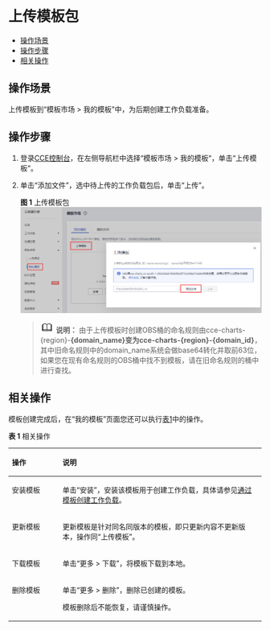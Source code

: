 # 上传模板包<a name="cce_01_0145"></a>

-   [操作场景](#section1762211281952)
-   [操作步骤](#sc9d50e685619493ab88cda81ab8cb87d)
-   [相关操作](#s8d328765721f42c8871de65dd6622b24)

## 操作场景<a name="section1762211281952"></a>

上传模板到“模板市场  \> 我的模板”中，为后期创建工作负载准备。

## 操作步骤<a name="sc9d50e685619493ab88cda81ab8cb87d"></a>

1.  登录[CCE控制台](https://console.huaweicloud.com/cce2.0/?utm_source=helpcenter)，在左侧导航栏中选择“模板市场 \> 我的模板“，单击“上传模板“。
2.  单击“添加文件”，选中待上传的工作负载包后，单击“上传”。

    **图 1**  上传模板包<a name="fig1029711912716"></a>  
    ![](figures/上传模板包.png "上传模板包")

    >![](public_sys-resources/icon-note.gif) **说明：** 
    >由于上传模板时创建OBS桶的命名规则由cce-charts-\{region\}-**\{domain\_name\}**变为cce-charts-\{region\}-**\{domain\_id\}**，其中旧命名规则中的domain\_name系统会做base64转化并取前63位，如果您在现有命名规则的OBS桶中找不到模板，请在旧命名规则的桶中进行查找。


## 相关操作<a name="s8d328765721f42c8871de65dd6622b24"></a>

模板创建完成后，在“我的模板”页面您还可以执行[表1](#t84ae87674877489b975382f30a71dfab)中的操作。

**表 1**  相关操作

<a name="t84ae87674877489b975382f30a71dfab"></a>
<table><thead align="left"><tr id="re7230b135a27440f92e734bbebfc070e"><th class="cellrowborder" valign="top" width="20%" id="mcps1.2.3.1.1"><p id="a2990c38912584826bcde80a616c68505"><a name="a2990c38912584826bcde80a616c68505"></a><a name="a2990c38912584826bcde80a616c68505"></a>操作</p>
</th>
<th class="cellrowborder" valign="top" width="80%" id="mcps1.2.3.1.2"><p id="a57ff8c7230884d70ab179db52576101e"><a name="a57ff8c7230884d70ab179db52576101e"></a><a name="a57ff8c7230884d70ab179db52576101e"></a>说明</p>
</th>
</tr>
</thead>
<tbody><tr id="rb2b3046a94794a319604f737388bf9eb"><td class="cellrowborder" valign="top" width="20%" headers="mcps1.2.3.1.1 "><p id="af61aeea5c6bc4bbdbf961299ca2b8aa8"><a name="af61aeea5c6bc4bbdbf961299ca2b8aa8"></a><a name="af61aeea5c6bc4bbdbf961299ca2b8aa8"></a><span class="keyword" id="keyword354752713371"><a name="keyword354752713371"></a><a name="keyword354752713371"></a>安装模板</span></p>
</td>
<td class="cellrowborder" valign="top" width="80%" headers="mcps1.2.3.1.2 "><p id="zh-cn_topic_0093301014_p878302316119"><a name="zh-cn_topic_0093301014_p878302316119"></a><a name="zh-cn_topic_0093301014_p878302316119"></a>单击“安装”，安装该模板用于创建工作负载，具体请参见<a href="通过模板创建工作负载.md">通过模板创建工作负载</a>。</p>
</td>
</tr>
<tr id="reda028ddd5b54babbbbc3902f75a740c"><td class="cellrowborder" valign="top" width="20%" headers="mcps1.2.3.1.1 "><p id="acc457286985e458c8a0914b64c9d041c"><a name="acc457286985e458c8a0914b64c9d041c"></a><a name="acc457286985e458c8a0914b64c9d041c"></a><span class="keyword" id="keyword4226103033719"><a name="keyword4226103033719"></a><a name="keyword4226103033719"></a>更新模板</span></p>
</td>
<td class="cellrowborder" valign="top" width="80%" headers="mcps1.2.3.1.2 "><p id="a400846c9cf444ae28b942d2154fb8dad"><a name="a400846c9cf444ae28b942d2154fb8dad"></a><a name="a400846c9cf444ae28b942d2154fb8dad"></a>更新模板是针对同名同版本的模板，即只更新内容不更新版本，操作同“上传模板”。</p>
</td>
</tr>
<tr id="r5d095daf352f47d0ac61babe6f4ea614"><td class="cellrowborder" valign="top" width="20%" headers="mcps1.2.3.1.1 "><p id="acf4cc2dbfac843de924a6f82983f7059"><a name="acf4cc2dbfac843de924a6f82983f7059"></a><a name="acf4cc2dbfac843de924a6f82983f7059"></a><span class="keyword" id="keyword1665563212377"><a name="keyword1665563212377"></a><a name="keyword1665563212377"></a>下载模板</span></p>
</td>
<td class="cellrowborder" valign="top" width="80%" headers="mcps1.2.3.1.2 "><p id="a8ce7d19ed8bc4297a73cb97079712302"><a name="a8ce7d19ed8bc4297a73cb97079712302"></a><a name="a8ce7d19ed8bc4297a73cb97079712302"></a>单击“更多 &gt; 下载”，将模板下载到本地。</p>
</td>
</tr>
<tr id="r1d5ed8dcc6384b248fe80b74c38b7b7c"><td class="cellrowborder" valign="top" width="20%" headers="mcps1.2.3.1.1 "><p id="acc2cae6c878f47b2b35364883fca7007"><a name="acc2cae6c878f47b2b35364883fca7007"></a><a name="acc2cae6c878f47b2b35364883fca7007"></a><span class="keyword" id="keyword7653133515375"><a name="keyword7653133515375"></a><a name="keyword7653133515375"></a>删除模板</span></p>
</td>
<td class="cellrowborder" valign="top" width="80%" headers="mcps1.2.3.1.2 "><p id="p270030144514"><a name="p270030144514"></a><a name="p270030144514"></a>单击“更多 &gt; 删除”，删除已创建的模板。</p>
<p id="p13991313104515"><a name="p13991313104515"></a><a name="p13991313104515"></a>模板删除后不能恢复，请谨慎操作。</p>
</td>
</tr>
</tbody>
</table>

